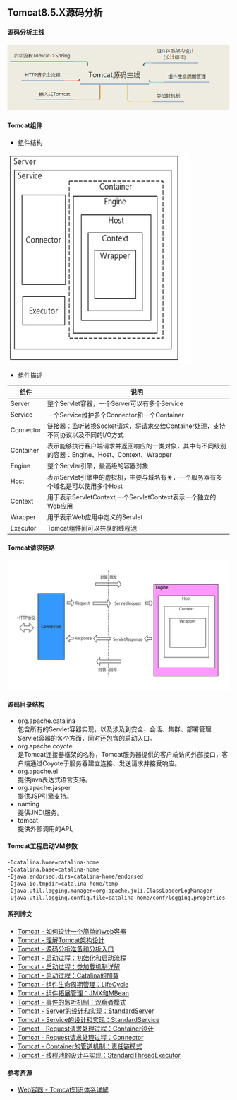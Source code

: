 ## Tomcat8.5.X源码分析

#### 源码分析主线

![tomcat-source-roadmap.png](ethen/imgs/tomcat-source-roadmap.png)

#### Tomcat组件

- 组件结构

![tomcat-components.png](ethen/imgs/tomcat-components.png)

- 组件描述

| 组件   | 说明  |
|------|-----|
|Server|整个Servlet容器，一个Server可以有多个Service|
|Service|一个Service维护多个Connector和一个Container|
|Connector|链接器：监听转换Socket请求，将请求交给Container处理，支持不同协议以及不同的I/O方式|
|Container|表示能够执行客户端请求并返回响应的一类对象，其中有不同级别的容器：Engine、Host、Context、Wrapper|
|Engine|整个Servler引擎，最高级的容器对象|
|Host|表示Servlet引擎中的虚拟机，主要与域名有关，一个服务器有多个域名是可以使用多个Host|
|Context|用于表示ServletContext,一个ServletContext表示一个独立的Web应用|
|Wrapper|用于表示Web应用中定义的Servlet|
|Executor|Tomcat组件间可以共享的线程池|

#### Tomcat请求链路

![tomcat-request-route.png](ethen/imgs/tomcat-request-route.png)

#### 源码目录结构

- org.apache.catalina
  <br>包含所有的Servlet容器实现，以及涉及到安全、会话、集群、部署管理Servlet容器的各个方面，同时还包含的启动入口。
- org.apache.coyote
  <br>是Tomcat连接器框架的名称，Tomcat服务器提供的客户端访问外部接口，客户端通过Coyote于服务器建立连接、发送请求并接受响应。
- org.apache.el
  <br> 提供java表达式语言支持。
- org.apache.jasper
  <br>提供JSP引擎支持。
- naming
  <br>提供JNDI服务。
- tomcat
  <br>提供外部调用的API。

#### Tomcat工程启动VM参数

```properties
-Dcatalina.home=catalina-home
-Dcatalina.base=catalina-home
-Djava.endorsed.dirs=catalina-home/endorsed
-Djava.io.tmpdir=catalina-home/temp
-Djava.util.logging.manager=org.apache.juli.ClassLoaderLogManager
-Djava.util.logging.config.file=catalina-home/conf/logging.properties
```

#### 系列博文

- [Tomcat - 如何设计一个简单的web容器](/ethen/docs/Tomcat-如何设计一个简单的web容器.md)
- [Tomcat - 理解Tomcat架构设计](/ethen/docs/Tomcat-理解Tomcat架构设计.md)
- [Tomcat - 源码分析准备和分析入口](/ethen/docs/Tomcat-源码分析准备和分析入口.md)
- [Tomcat - 启动过程：初始化和启动流程](/ethen/docs/Tomcat-启动过程：初始化和启动流程.md)
- [Tomcat - 启动过程：类加载机制详解](/ethen/docs/Tomcat-启动过程类加载机制详解.md)
- [Tomcat - 启动过程：Catalina的加载](/ethen/docs/Tomcat-启动过程Catalina的加载.md)
- [Tomcat - 组件生命周期管理：LifeCycle](/ethen/docs/Tomcat-组件生命周期管理LifeCycle.md)
- [Tomcat - 组件拓展管理：JMX和MBean](/ethen/docs/Tomcat-组件拓展管理JMX和MBean.md)
- [Tomcat - 事件的监听机制：观察者模式](/ethen/docs/Tomcat-事件的监听机制：观察者模式.md)
- [Tomcat - Server的设计和实现：StandardServer](/ethen/docs/Tomcat-Server的设计和实现StandardServer.md)
- [Tomcat - Service的设计和实现：StandardService](/ethen/docs/Tomcat-Service的设计和实现StandardService.md)
- [Tomcat - Request请求处理过程：Container设计](/ethen/docs/Tomcat-Request请求处理Container设计.md)
- [Tomcat - Request请求处理过程：Connector](/ethen/docs/Tomcat-Request请求处理过程Connector.md)
- [Tomcat - Container的管道机制：责任链模式](/ethen/docs/Tomcat-Container的管道机制：责任链模式.md)
- [Tomcat - 线程池的设计与实现：StandardThreadExecutor](/ethen/docs/Tomcat-线程池的设计与实现：StandardThreadExecutor.md)

#### 参考资源

- [Web容器 - Tomcat知识体系详解](https://pdai.tech/md/framework/tomcat/tomcat-x-design-web-container.html)
